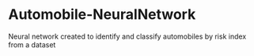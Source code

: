 # Automobile-NeuralNetwork
Neural network created to identify and classify automobiles by risk index from a dataset
